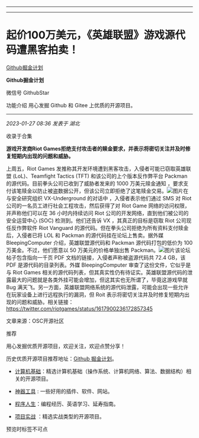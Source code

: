 ----------------------------------------
----------------------------------------
#  起价100万美元，《英雄联盟》游戏源代码遭黑客拍卖！

[ Github掘金计划 ](javascript:void\(0\);)

**Github掘金计划** ![]()

微信号 GithubStar

功能介绍 用心发掘 Github 和 Gitee 上优质的开源项目。

____

_2023-01-27 08:36_ _发表于 湖北_

收录于合集

**游戏开发商Riot Games拒绝支付攻击者的赎金要求，并表示将密切关注并及时修复短期内出现的问题和威胁。**

  

上周五，Riot Games 发推称其开发环境遭到黑客攻击，入侵者可能已窃取英雄联盟 (LoL)、Teamfight Tactics (TFT)
和该公司的上个版本反作弊平台 Packman 的源代码。目前拳头公司已收到了威胁者发来的 1000 万美元赎金通知
，要求支付该笔赎金以防止被盗数据公开，但该公司立即拒绝了这笔赎金交易。![图片](https://mmbiz.qpic.cn/mmbiz_png/dkwuWwLoRK8KsRa0v4jiaI5A4Rm7tv8wI7IB0iciaOl4qzWzvlcnfvicsUDs7nFlRPMDjO7S6FTyc7iaTsSGBPC7spw/640?wx_fmt=png&wxfrom=5&wx_lazy=1&wx_co=1)在与安全研究组织
VX-Underground 的对话中 ，入侵者表示他们通过 SMS 对 Riot 公司的一名员工进行社会工程攻击，然后获得了对 Riot Game
网络的访问权限，并声称他们可以在 36 小时内持续访问 Riot 公司的开发网络，直到他们被公司的安全运营中心 (SOC) 检测到。他们还告诉 VX
，其真正的目标是窃取 Riot 公司现任反作弊软件 Riot Vanguard 的源代码。但在拳头公司拒绝为所有资料支付赎金后，入侵者已将 LOL 和
Packman 的源代码挂在论坛上售卖。据外媒 BleepingComputer 介绍，英雄联盟源代码和 Packman 源代码打包的低价为 100
万美金。不过，他们愿意以 50 万美元的价格单独出售
Packman。![图片](https://mmbiz.qpic.cn/mmbiz_jpg/dkwuWwLoRK8KsRa0v4jiaI5A4Rm7tv8wIPU6Oal7u3ia0ia1D1N8te9qMyZHWlGyWupH69yaYVprdpj3HNDMapJug/640?wx_fmt=jpeg&wxfrom=5&wx_lazy=1&wx_co=1)该论坛帖子包含指向一千页
PDF 文档的链接，入侵者声称被盗源代码共 72.4 GB，该 PDF 是源代码的目录列表。外媒 BleepingComputer
审查了这份文件，它似乎是与 Riot Games
相关的源代码列表，但其真实性仍有待证实。英雄联盟源代码的泄露最大的问题就是各类外挂可能会增加，但这其实也无所谓了，毕竟这游戏早就 Bug
满天飞。另一方面，英雄联盟网络系统的源代码泄露，可能会出现一些允许在玩家设备上进行远程执行的漏洞，但 Roit
表示将密切关注并及时修复短期内出现的问题和威胁。相关链接：https://twitter.com/riotgames/status/1617900236172857345

文章来源：OSC开源社区

  

推荐

用心发掘优质开源项目，欢迎关注，欢迎点赞分享！

历史优质开源项目推荐地址：[Github
掘金计划](https://mp.weixin.qq.com/mp/appmsgalbum?__biz=MzIwNDgzMzI3Mg==&action=getalbum&album_id=1571213952619954180#wechat_redirect)。

  * [计算机基础](https://mp.weixin.qq.com/mp/appmsgalbum?action=getalbum&album_id=1635325633234780161&__biz=MzIwNDgzMzI3Mg==#wechat_redirect)：精选计算机基础（操作系统、计算机网络、算法、数据结构）相关的开源项目。

  * [神器工具](https://mp.weixin.qq.com/mp/appmsgalbum?__biz=MzIwNDgzMzI3Mg==&action=getalbum&album_id=1692140336665378820#wechat_redirect) : 一些好用的插件、软件、网站。

  * [程序人生](https://mp.weixin.qq.com/mp/appmsgalbum?__biz=MzIwNDgzMzI3Mg==&action=getalbum&album_id=2084343476975878144#wechat_redirect)：编程经历、英语学习、延寿指南。

  * [项目实战](https://mp.weixin.qq.com/mp/appmsgalbum?action=getalbum&album_id=1632590550748938241&__biz=MzIwNDgzMzI3Mg==#wechat_redirect) ：精选实战类型的开源项目。

  

预览时标签不可点

